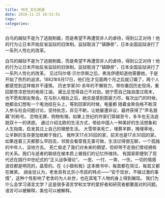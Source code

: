 ```yaml
---
title: 书讯_文化频道
date: 2018-11-25 16:52:51
tags: 
categories: 
---
```

白鸟的越狱不是为了逃脱制裁，而是希望不再遭受非人的虐待，得到公正对待！他的行为让日本开始反省监狱的旧体制。监狱取消了“镇静房”，日本全国监狱进行了一系列人性化的改革。
<!-- more -->
白鸟的越狱不是为了逃脱制裁，而是希望不再遭受非人的虐待，得到公正对待！他的行为让日本开始反省监狱的旧体制。监狱取消了“镇静房”，日本全国监狱进行了一系列人性化的改革。
见过玛尔塔·贝尔奈斯之后，弗洛伊德知道他需要她，于是开始了热烈的追求。1882年6月17日，他们在才见面两个月之后就订婚了，两个人都感觉到这样做并不谨慎。
历史学家30 余年的不懈努力，带你重回历史现场，重回那苍凉悲怆的袍哥江湖。
黛比总觉得自己不对劲。她宁愿自己独自度过周末，也不愿和朋友聚会。在与别人相处之后，她总是感到筋疲力尽。每次出门的时候，她都会幻想有一个电池挂在头上，等到回家的时候，电量都
随着金斯伯格不断深入参与社会问题讨论，坚持执念，异见不断，让她屡遭非议，最终获得了“声名狼藉”的称号。
恋物无罪，购物有理。如果上世纪的作家们穿越至今，多半也无法逃脱双十一的诱惑。
通过介绍北欧的生活方式，带给中国人一种美好的生活想象和人生指南，启发其过上自己的理想生活。
大雪带来死亡，埋葬羊群，掩埋草地，让羊群的生存更加依赖于我们。
我昨天17点30回的家，前天也是17点30回的家。如果连着三天都那么早回去，邻居会看穿我无事可做，生活过得很无聊，一个孤独的中年人，没地方去。
死亡偷走了我们对未来的期望，但却带不走我们曾经拥有的关系。我们与逝者的联结在被本质上被我们的记忆所维持。
有国家即便到了现代还在践行中世纪式的“正义战争理论”。
一思、一忖、一笑、一伤，一切的情感波纹都是明亮的，晶莹的。在《小银和我》这本微书中，每首都在哭泣，每首又都在微笑。
胡金铨认为，老舍具有北京小市民的特点——“安于现状，不做过激的事情”，这种个性影响了老舍的为人处世，也在其笔下人物的身上得到展现。
我们为什么会学习语言文学？这是很多语言学和文学的爱好者和研究者都要面对的问题。语言可以被解释，美也可以被解释。
